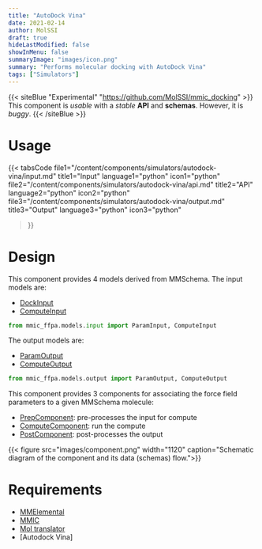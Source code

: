 ```yaml
---
title: "AutoDock Vina"
date: 2021-02-14
author: MolSSI
draft: true
hideLastModified: false
showInMenu: false
summaryImage: "images/icon.png" 
summary: "Performs molecular docking with AutoDock Vina"
tags: ["Simulators"]
---
```


{{< siteBlue "Experimental" "https://github.com/MolSSI/mmic_docking" >}}
This component is *usable* with a *stable* **API** and **schemas**. However, it is *buggy*.
{{< /siteBlue >}}

# Usage
{{< tabsCode
    file1="/content/components/simulators/autodock-vina/input.md" title1="Input" language1="python" icon1="python"
    file2="/content/components/simulators/autodock-vina/api.md" title2="API" language2="python" icon2="python"
    file3="/content/components/simulators/autodock-vina/output.md" title3="Output" language3="python" icon3="python"
>}}

# Design
This component provides 4 models derived from MMSchema. The input models are:
- [DockInput](https://github.com/MolSSI/mmic_docking/blob/master/mmic_docking/models/input.py#L8)
- [ComputeInput](https://github.com/MolSSI/mmic_docking/blob/master/mmic_docking/models/input.py#L14)

```python
from mmic_ffpa.models.input import ParamInput, ComputeInput
```

The output models are:
- [ParamOutput](https://github.com/MolSSI/mmic_docking/blob/master/mmic_docking/models/output.py#L12)
- [ComputeOutput](https://github.com/MolSSI/mmic_docking/blob/master/mmic_docking/models/output.py#L8)

```python
from mmic_ffpa.models.output import ParamOutput, ComputeOutput
```

This component provides 3 components for associating the force field parameters to a given MMSchema molecule: 
- [PrepComponent](https://github.com/MolSSI/mmic_docking/blob/master/mmic_docking/components/prep_component.py#L7): pre-processes the input for compute
- [ComputeComponent](https://github.com/MolSSI/mmic_docking/blob/master/mmic_docking/components/post_component.py#L5): run the compute
- [PostComponent](https://github.com/MolSSI/mmic_docking/blob/master/mmic_docking/components/post_component.py#L5): post-processes the output

{{< figure src="images/component.png" width="1120" caption="Schematic diagram of the component and its data (schemas) flow.">}}

# Requirements
- [MMElemental](https://github.com/MolSSI/MMElemental)
- [MMIC](https://github.com/MolSSI/mmic)
- [Mol translator](http://localhost:1313/tags/translators)
- [Autodock Vina]
